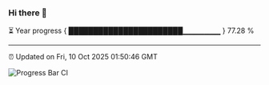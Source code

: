 ### Hi there 👋

⏳ Year progress { ███████████████████████▁▁▁▁▁▁▁ } 77.28 %

---

⏰ Updated on Fri, 10 Oct 2025 01:50:46 GMT

![Progress Bar CI](https://github.com/ZhaoGui/ZhaoGui/workflows/Progress%20Bar%20CI/badge.svg)
